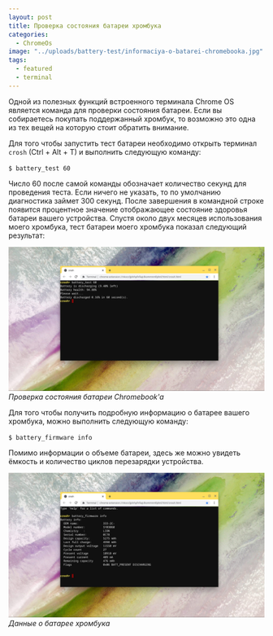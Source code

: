 ```yaml
---
layout: post
title: Проверка состояния батареи хромбука
categories:
  - ChromeOs
image: "../uploads/battery-test/informaciya-o-batarei-chromebooka.jpg"
tags:
  - featured
  - terminal
---
```


Одной из полезных функций встроенного терминала Chrome OS является команда для проверки состояния батареи. Если вы собираетесь покупать поддержанный хромбук, то возможно это одна из тех вещей на которую стоит обратить внимание.

Для того чтобы запустить тест батареи необходимо открыть терминал `crosh` (Ctrl + Alt + T) и выполнить следующую команду:

`$ battery_test 60`

Число 60 после самой команды обозначает количество секунд для проведения теста. Если ничего не указать, то по умолчанию диагностика займет 300 секунд. После завершения в командной строке появится процентное значение отображающее состояние здоровья батареи вашего устройства. Спустя около двух месяцев использования моего хромбука, тест батареи моего хромбука показал следующий результат:

![Проверка состояния батареи Chromebook'a](../uploads/battery-test/test-batarei-chromebooka.jpg "Проверка состояния батареи Chromebook'a")
_Проверка состояния батареи Chromebook'a_

Для того чтобы получить подробную информацию о батарее вашего хромбука, можно выполнить следующую команду:

`$ battery_firmware info`

Помимо информации о объеме батареи, здесь же можно увидеть ёмкость и количество циклов перезарядки устройства.

![ПОдробные данные о батарее](../uploads/battery-test/informaciya-o-batarei-chromebooka.jpg "Данные о батарее")
_Данные о батарее хромбука_
